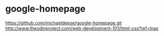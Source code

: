 # google-homepage
https://github.com/michaeldeese/google-homepage.git
http://www.theodinproject.com/web-development-101/html-css?ref=lnav